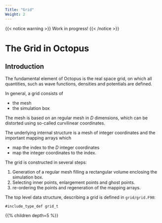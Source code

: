 ```yaml
---
Title: "Grid"
Weight: 2
---
```


{{< notice warning >}}
Work in progress!
{{< /notice >}}


The Grid in Octopus
====================

Introduction
------------


The fundamental element of Octopus is the real space grid, on which
all quantities, such as wave functions, densities and potentials are
defined.

In general, a grid consists of

* the mesh
* the simulation box

The mesh is based on an regular mesh in _D_ dimensions, which can be distorted 
using so-called curvilinear coordinates.

The underlying internal structure is a mesh of integer coordinates and the important
mapping arrays which 
* map the index to the _D_ integer coordinates
* map the integer coordinates to the index.

The grid is constructed in several steps:

1) Generation of a regular mesh filling a rectangular volume enclosing the simulation box.
2) Selecting inner points, enlargement points and ghost points. 
3) re-ordering the points and regeneration of the mapping arrays.

The top level data structure, describing a grid is defined in
`grid/grid.F90`:

```Fortran
#include_type_def grid_t
```



{{% children depth=5 %}}